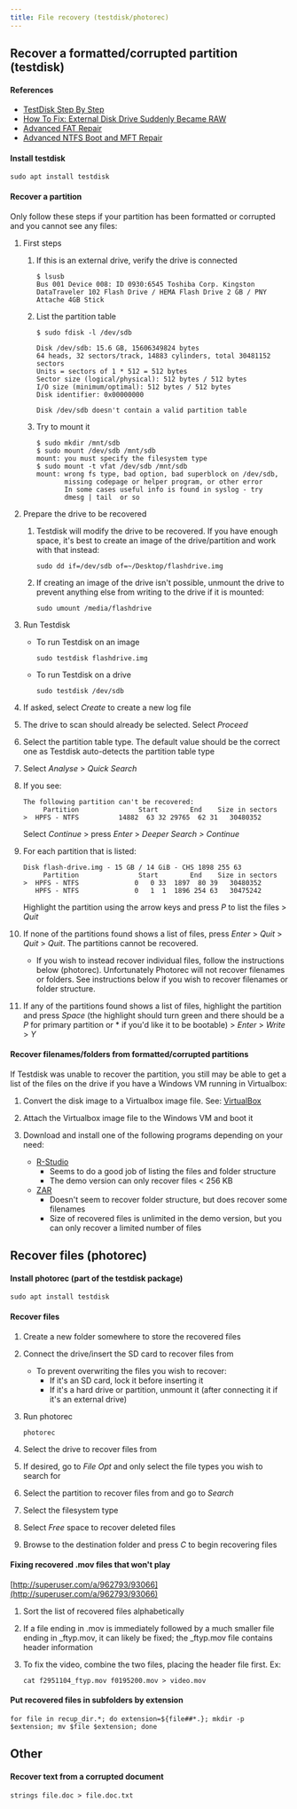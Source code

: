 ```yaml
---
title: File recovery (testdisk/photorec)
---
```


## Recover a formatted/corrupted partition (testdisk)

#### References
- [TestDisk Step By Step](http://www.cgsecurity.org/wiki/TestDisk_Step_By_Step)
- [How To Fix: External Disk Drive Suddenly Became RAW](http://html5.litten.com/updated-how-to-fix-external-disk-drive-suddenly-became-raw/)
- [Advanced FAT Repair](http://www.cgsecurity.org/wiki/Advanced_FAT_Repair)
- [Advanced NTFS Boot and MFT Repair](http://www.cgsecurity.org/wiki/Advanced_NTFS_Boot_and_MFT_Repair)


#### Install testdisk
```
sudo apt install testdisk
```


#### Recover a partition
Only follow these steps if your partition has been formatted or corrupted and you cannot see any files:
1. First steps
    1. If this is an external drive, verify the drive is connected
        ```
        $ lsusb
        Bus 001 Device 008: ID 0930:6545 Toshiba Corp. Kingston DataTraveler 102 Flash Drive / HEMA Flash Drive 2 GB / PNY Attache 4GB Stick
        ```

    1. List the partition table
        ```
        $ sudo fdisk -l /dev/sdb

        Disk /dev/sdb: 15.6 GB, 15606349824 bytes
        64 heads, 32 sectors/track, 14883 cylinders, total 30481152 sectors
        Units = sectors of 1 * 512 = 512 bytes
        Sector size (logical/physical): 512 bytes / 512 bytes
        I/O size (minimum/optimal): 512 bytes / 512 bytes
        Disk identifier: 0x00000000

        Disk /dev/sdb doesn't contain a valid partition table
        ```

    1. Try to mount it
        ```
        $ sudo mkdir /mnt/sdb
        $ sudo mount /dev/sdb /mnt/sdb
        mount: you must specify the filesystem type
        $ sudo mount -t vfat /dev/sdb /mnt/sdb
        mount: wrong fs type, bad option, bad superblock on /dev/sdb,
               missing codepage or helper program, or other error
               In some cases useful info is found in syslog - try
               dmesg | tail  or so
        ```

1. Prepare the drive to be recovered
    1. Testdisk will modify the drive to be recovered. If you have enough space, it's best to create an image of the drive/partition and work with that instead:
        ```
        sudo dd if=/dev/sdb of=~/Desktop/flashdrive.img
        ```

    1. If creating an image of the drive isn't possible, unmount the drive to prevent anything else from writing to the drive if it is mounted:
        ```
        sudo umount /media/flashdrive
        ```

1. Run Testdisk
    - To run Testdisk on an image
        ```
        sudo testdisk flashdrive.img
        ```

    - To run Testdisk on a drive
        ```
        sudo testdisk /dev/sdb
        ```

1. If asked, select *Create* to create a new log file

1. The drive to scan should already be selected. Select *Proceed*

1. Select the partition table type. The default value should be the correct one as Testdisk auto-detects the partition table type

1. Select *Analyse* > *Quick Search*

1. If you see:
    ```
    The following partition can't be recovered:
         Partition               Start        End    Size in sectors
    >  HPFS - NTFS          14882  63 32 29765  62 31   30480352
    ```

    Select *Continue* > press *Enter* > *Deeper Search > Continue*

1. For each partition that is listed:
    ```
    Disk flash-drive.img - 15 GB / 14 GiB - CHS 1898 255 63
         Partition               Start        End    Size in sectors
    >  HPFS - NTFS              0   0 33  1897  80 39   30480352
       HPFS - NTFS              0   1  1  1896 254 63   30475242
    ```

    Highlight the partition using the arrow keys and press *P* to list the files > *Quit*

1. If none of the partitions found shows a list of files, press *Enter* > *Quit* > *Quit* > *Quit*. The partitions cannot be recovered.
    - If you wish to instead recover individual files, follow the instructions below (photorec). Unfortunately Photorec will not recover filenames or folders. See instructions below if you wish to recover filenames or folder structure.

1. If any of the partitions found shows a list of files, highlight the partition and press *Space* (the highlight should turn green and there should be a *P* for primary partition or \* if you'd like it to be bootable) > *Enter* > *Write* > *Y*

#### Recover filenames/folders from formatted/corrupted partitions
If Testdisk was unable to recover the partition, you still may be able to get a list of the files on the drive if you have a Windows VM running in Virtualbox:
1. Convert the disk image to a Virtualbox image file. See: [VirtualBox](https://sites.google.com/site/bmaupinwiki/home/applications/virtualization/virtualbox)

1. Attach the Virtualbox image file to the Windows VM and boot it

1. Download and install one of the following programs depending on your need:
    - [R-Studio](http://www.r-studio.com/)
        - Seems to do a good job of listing the files and folder structure
        - The demo version can only recover files < 256 KB
    - [ZAR](http://www.z-a-recovery.com/)
        - Doesn't seem to recover folder structure, but does recover some filenames
        - Size of recovered files is unlimited in the demo version, but you can only recover a limited number of files



## Recover files (photorec)

#### Install photorec (part of the testdisk package)
```
sudo apt install testdisk
```


#### Recover files
1. Create a new folder somewhere to store the recovered files

1. Connect the drive/insert the SD card to recover files from
    - To prevent overwriting the files you wish to recover:
        - If it's an SD card, lock it before inserting it
        - If it's a hard drive or partition, unmount it (after connecting it if it's an external drive)

1. Run photorec
    ```
    photorec
    ```

1. Select the drive to recover files from

1. If desired, go to *File Opt* and only select the file types you wish to search for

1. Select the partition to recover files from and go to *Search*

1. Select the filesystem type

1. Select *Free* space to recover deleted files

1. Browse to the destination folder and press *C* to begin recovering files


#### Fixing recovered .mov files that won't play
[http://superuser.com/a/962793/93066](http://superuser.com/a/962793/93066)
1. Sort the list of recovered files alphabetically

1. If a file ending in .mov is immediately followed by a much smaller file ending in _ftyp.mov, it can likely be fixed; the _ftyp.mov file contains header information

1. To fix the video, combine the two files, placing the header file first. Ex:
    ```
    cat f2951104_ftyp.mov f0195200.mov > video.mov
    ```


#### Put recovered files in subfolders by extension
```
for file in recup_dir.*; do extension=${file##*.}; mkdir -p $extension; mv $file $extension; done
```



## Other

#### Recover text from a corrupted document
```
strings file.doc > file.doc.txt
```